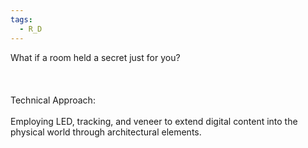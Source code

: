 ```yaml
---
tags:
  - R_D
---
```

What if a room held a secret just for you?​  
​  
​  
​  
Technical Approach: ​  
​  
Employing LED, tracking, and veneer to extend digital content into the physical world through architectural elements.​